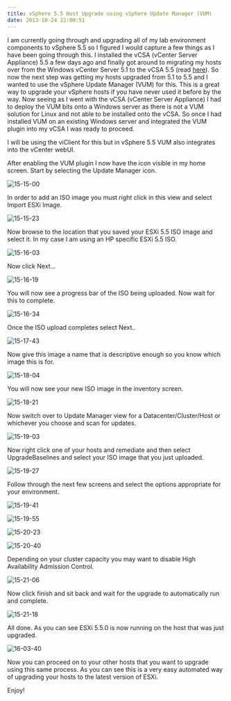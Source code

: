 ```yaml
---
title: vSphere 5.5 Host Upgrade using vSphere Update Manager (VUM)
date: 2013-10-24 22:00:51
---
```


I am currently going through and upgrading all of my lab environment
components to vSphere 5.5 so I figured I would capture a few things as I
have been going through this. I installed the vCSA (vCenter Server
Appliance) 5.5 a few days ago and finally got around to migrating my
hosts over from the Windows vCenter Server 5.1 to the vCSA 5.5 (read
[here](https://everythingshouldbevirtual.com/vsphere-5-5-using-vcenter-server-appliance "http\://everythingshouldbevirtual.com/vsphere-5-5-using-vcenter-server-appliance")).
So now the next step was getting my hosts upgraded from 5.1 to 5.5 and I
wanted to use the vSphere Update Manager (VUM) for this. This is a great
way to upgrade your vSphere hosts if you have never used it before by
the way. Now seeing as I went with the vCSA (vCenter Server Appliance) I
had to deploy the VUM bits onto a Windows server as there is not a VUM
solution for Linux and not able to be installed onto the vCSA. So once I
had installed VUM on an existing Windows server and integrated the VUM
plugin into my vCSA I was ready to proceed.

I will be using the viClient for this but in vSphere 5.5 VUM also
integrates into the vCenter webUI.

After enabling the VUM plugin I now have the icon visible in my home
screen. Start by selecting the Update Manager icon.

![15-15-00](../../assets/15-15-00-300x209.png)

In order to add an ISO image you must right click in this view and
select Import ESXi Image.

![15-15-23](../../assets/15-15-23-300x57.png)

Now browse to the location that you saved your ESXi 5.5 ISO image and
select it. In my case I am using an HP specific ESXi 5.5 ISO.

![15-16-03](../../assets/15-16-03-300x176.png)

Now click Next...

![15-16-19](../../assets/15-16-19-300x219.png)

You will now see a progress bar of the ISO being uploaded. Now wait for
this to complete.

![15-16-34](../../assets/15-16-34-300x218.png)

Once the ISO upload completes select Next..

![15-17-43](../../assets/15-17-43-300x217.png)

Now give this image a name that is descriptive enough so you know which
image this is for.

![15-18-04](../../assets/15-18-04-300x218.png)

You will now see your new ISO image in the inventory screen.

![15-18-21](../../assets/15-18-21-300x44.png)

Now switch over to Update Manager view for a Datacenter/Cluster/Host or
whichever you choose and scan for updates.

![15-19-03](../../assets/15-19-03-300x83.png)

Now right click one of your hosts and remediate and then select
UpgradeBaselines and select your ISO image that you just uploaded.

![15-19-27](../../assets/15-19-27-300x226.png)

Follow through the next few screens and select the options appropriate
for your environment.

![15-19-41](../../assets/15-19-41-300x227.png)

![15-19-55](../../assets/15-19-55-300x224.png)

![15-20-23](../../assets/15-20-23-300x226.png)

![15-20-40](../../assets/15-20-40-300x226.png)

Depending on your cluster capacity you may want to disable High
Availability Admission Control.

![15-21-06](../../assets/15-21-06-300x226.png)

Now click finish and sit back and wait for the upgrade to automatically
run and complete.

![15-21-18](../../assets/15-21-18-300x226.png)

All done. As you can see ESXi 5.5.0 is now running on the host that was
just upgraded.

![16-03-40](../../assets/16-03-40-300x52.png)

Now you can proceed on to your other hosts that you want to upgrade
using this same process. As you can see this is a very easy automated
way of upgrading your hosts to the latest version of ESXi.

Enjoy!
